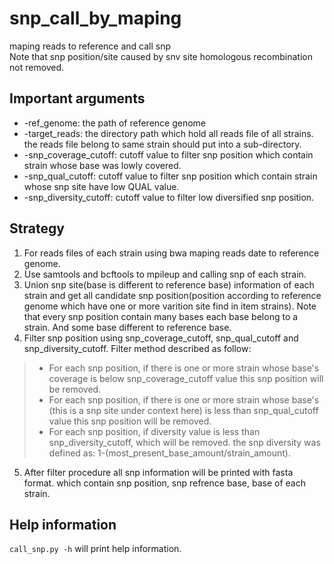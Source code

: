 # snp_call_by_maping
maping reads to reference and call snp  
Note that snp position/site caused by snv site homologous recombination not removed.

## Important arguments  

* -ref_genome: the path of reference genome  
* -target_reads: the directory path which hold all reads file of all strains. the reads file belong to same strain should put into a sub-directory.  
* -snp_coverage_cutoff: cutoff value to filter snp position which contain strain whose base was lowly covered.   
* -snp_qual_cutoff: cutoff value to filter snp position which contain strain whose snp site have low QUAL value.  
* -snp_diversity_cutoff: cutoff value to filter low diversified snp position.

## Strategy
1. For reads files of each strain using bwa maping reads date to reference genome.  
2. Use samtools and bcftools to mpileup and calling snp of each strain.  
3. Union snp site(base is different to reference base) information of each strain and get all candidate snp position(position according to reference genome which have one or more varition site find in item strains). Note that every snp position contain many bases each base belong to a strain. And some base different to reference base.
4. Filter snp position using snp_coverage_cutoff, snp_qual_cutoff and snp_diversity_cutoff.  Filter method described as follow:
>* For each snp position, if there is one or more strain whose base's coverage is below snp_coverage_cutoff value this snp position will be removed.
>* For each snp position, if there is one or more strain whose base's (this is a snp site under context here) is less than snp_qual_cutoff value this snp position will be removed.
>* For each snp position, if diversity value is less than snp_diversity_cutoff, which will be removed. the snp diversity was defined as: 1-(most_present_base_amount/strain_amount).
5. After filter procedure all snp information will be printed with fasta format. which contain snp position, snp refrence base, base of each strain.

## Help information
`call_snp.py -h` will print help information.

